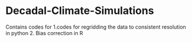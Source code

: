 # Decadal-Climate-Simulations
Contains codes for 
1.codes for regridding the data to consistent resolution in python
2. Bias correction in R

